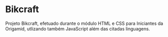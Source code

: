 # Bikcraft
Projeto Bikcraft, efetuado durante o módulo HTML e CSS para Iniciantes da Origamid, utlizando também JavaScript além das citadas linguagens.
